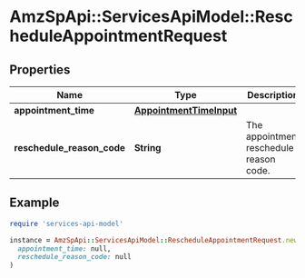 # AmzSpApi::ServicesApiModel::RescheduleAppointmentRequest

## Properties

| Name | Type | Description | Notes |
| ---- | ---- | ----------- | ----- |
| **appointment_time** | [**AppointmentTimeInput**](AppointmentTimeInput.md) |  |  |
| **reschedule_reason_code** | **String** | The appointment reschedule reason code. |  |

## Example

```ruby
require 'services-api-model'

instance = AmzSpApi::ServicesApiModel::RescheduleAppointmentRequest.new(
  appointment_time: null,
  reschedule_reason_code: null
)
```

